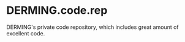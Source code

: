 # DERMING.code.rep
DERMING's private code repository, which includes great amount of excellent code.
